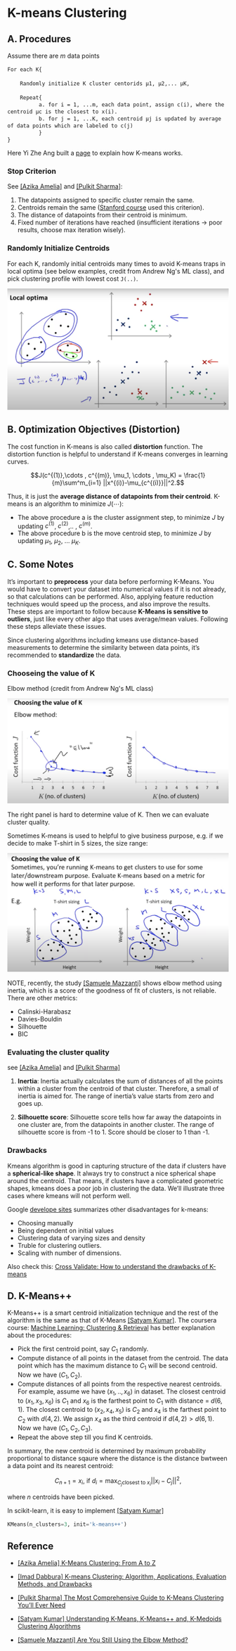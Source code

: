 
# K-means Clustering 




## A. Procedures

Assume there are $m$ data points

```
For each K{

    Randomly initialize K cluster centorids μ1, μ2,... μK,

    Repeat{
          a. for i = 1, ...m, each data point, assign c(i), where the centroid μc is the closest to x(i).
          b. for j = 1, ...K, each centroid μj is updated by average of data points which are labeled to c(j)
          }
}
```

Here Yi Zhe Ang built a [page](https://k-means-explorable.vercel.app) to explain how K-means works. 

### Stop Criterion

See [[Azika Amelia]][K-Means Clustering: From A to Z] and [[Pulkit Sharma]][The Most Comprehensive Guide to K-Means Clustering You’ll Ever Need]:
1. The datapoints assigned to specific cluster remain the same.
2. Centroids remain the same ([Stanford course](https://stanford.edu/~cpiech/cs221/handouts/kmeans.html) used this criterion).
3. The distance of datapoints from their centroid is minimum.
4. Fixed number of iterations have reached (insufficient iterations → poor results, choose max iteration wisely).


### Randomly Initialize Centroids

For each K, randomly initial centroids many times to avoid K-means traps in local optima (see below examples, credit from Andrew Ng's ML class), and pick clustering profile with lowest cost `J(..)`.

![local_optima](images/kmeans_localoptima.png)


## B. Optimization Objectives (Distortion)

The cost function in K-means is also called **distortion** function. The distortion function is helpful to understand if K-means converges in learning curves. 

$$J(c^{(1)},\cdots , c^{(m)}, \mu_1, \cdots , \mu_K) = \frac{1}{m}\sum^m_{i=1} ||x^{(i)}-\mu_{c^{(i)}}||^2.$$

Thus, it is just the **average distance of datapoints from their centroid**. K-means is an algorithm to minimize $J(\cdots)$:

* The above procedure a is the cluster assignment step, to minimize $J$ by updating $c^{(1)}$, $c^{(2)}$,.. , $c^{(m)}$.
* The above procedure b is the move centroid step, to minimize $J$ by updating $\mu_1$, $\mu_2$, ... $\mu_K$.


## C. Some Notes

It’s important to **preprocess** your data before performing K-Means. You would have to convert your dataset into numerical values if it is not already, so that calculations can be performed. Also, applying feature reduction techniques would speed up the process, and also improve the results. These steps are important to follow because **K-Means is sensitive to outliers**, just like every other algo that uses average/mean values. Following these steps alleviate these issues.

Since clustering algorithms including kmeans use distance-based measurements to determine the similarity between data points, it’s recommended to **standardize** the data.

### Chooseing the value of K
Elbow method (credit from Andrew Ng's ML class)

![elbow_method](images/kmeans_elbow.png)

The right panel is hard to determine value of K. Then we can evaluate cluster quality.

Sometimes K-means is used to helpful to give business purpose, e.g. if we decide to make T-shirt in 5 sizes, the size range:

![business_purpose](images/kmeans_purpose.png)

NOTE, recently, the study [[Samuele Mazzanti]][Are You Still Using the Elbow Method?] shows elbow method using inertia, which is a score of the goodness of fit of clusters, is not reliable. There are other metrics:

* Calinski-Harabasz
* Davies-Bouldin
* Silhouette
* BIC



### Evaluating the cluster quality 

see [[Azika Amelia]][K-Means Clustering: From A to Z] and [[Pulkit Sharma]][The Most Comprehensive Guide to K-Means Clustering You’ll Ever Need]

1. **Inertia**: Inertia actually calculates the sum of distances of all the points within a cluster from the centroid of that cluster. Therefore, a small of inertia is aimed for. The range of inertia’s value starts from zero and goes up.

2. **Silhouette score**: Silhouette score tells how far away the datapoints in one cluster are, from the datapoints in another cluster. The range of silhouette score is from -1 to 1. Score should be closer to 1 than -1.

### Drawbacks

Kmeans algorithm is good in capturing structure of the data if clusters have a **spherical-like shape**. It always try to construct a nice spherical shape around the centroid. That means, if clusters have a complicated geometric shapes, kmeans does a poor job in clustering the data. We’ll illustrate three cases where kmeans will not perform well.

Google [develope sites](https://developers.google.com/machine-learning/clustering/algorithm/advantages-disadvantages#disadvantages-of-k-means) summarizes other disadvantages for k-means:

* Choosing  manually
* Being dependent on initial values
* Clustering data of varying sizes and density
* Truble for clustering outliers.
* Scaling with number of dimensions.

Also check this: [Cross Validate: How to understand the drawbacks of K-means](https://stats.stackexchange.com/questions/133656/how-to-understand-the-drawbacks-of-k-means)

## D. K-Means++
K-Means++ is a smart centroid initialization technique and the rest of the algorithm is the same as that of K-Means [[Satyam Kumar]][Understanding K-Means, K-Means++ and, K-Medoids Clustering Algorithms]. The coursera course: [Machine Learning: Clustering & Retrieval](https://www.coursera.org/lecture/ml-clustering-and-retrieval/smart-initialization-via-k-means-T9ZaG) has better explanation about the procedures:

* Pick the first centroid point, say $C_1$ randomly.
* Compute distance of all points in the dataset from the centroid. The data point which has the maximum distance to $C_1$ will be second centroid.  Now we have $( C_1, C_2 )$.
* Compute distances of all points from the respective nearest centroids. For example, assume we have $(x_1,.., x_6)$ in dataset. The closest centroid to $(x_1, x_3, x_6)$ is $C_1$ and $x_6$ is the farthest point to $C_1$ with distance = $d(6,1)$. The closest centroid to $(x_2, x_4, x_5)$ is $C_2$ and $x_4$ is the farthest point to $C_2$ with $d(4,2)$. We assign $x_4$ as the third centroid if $d(4,2) > d(6,1)$. Now we have $(C_1, C_2, C_3)$.
* Repeat the above step till you find K centroids.

In summary, the new centroid is determined by maximum probability proportional to distance sqaure where the distance is the distance bwtween a data point and its nearest centroid:

$$C_{n+1} = x_i, \ \textrm{if} \ d_i = \max_{ C_j \textrm{closest to }x_i } ||x_i - C_j||^2,$$

where $n$ centroids have been picked.

In scikit-learn, it is easy to implement [[Satyam Kumar]][Understanding K-Means, K-Means++ and, K-Medoids Clustering Algorithms]

```Python
KMeans(n_clusters=3, init='k-means++')
```


## Reference


* [K-Means Clustering: From A to Z]: https://towardsdatascience.com/k-means-clustering-from-a-to-z-f6242a314e9a
[[Azika Amelia] K-Means Clustering: From A to Z](https://towardsdatascience.com/k-means-clustering-from-a-to-z-f6242a314e9a)
* [K-means Clustering: Algorithm, Applications, Evaluation Methods, and Drawbacks]: https://towardsdatascience.com/k-means-clustering-algorithm-applications-evaluation-methods-and-drawbacks-aa03e644b48a#:~:text=Since%20clustering%20algorithms%20including%20kmeans,units%20of%20measurements%20such%20as
[[Imad Dabbura] K-means Clustering: Algorithm, Applications, Evaluation Methods, and Drawbacks](https://towardsdatascience.com/k-means-clustering-algorithm-applications-evaluation-methods-and-drawbacks-aa03e644b48a#:~:text=Since%20clustering%20algorithms%20including%20kmeans,units%20of%20measurements%20such%20as)
* [The Most Comprehensive Guide to K-Means Clustering You’ll Ever Need]: https://www.analyticsvidhya.com/blog/2019/08/comprehensive-guide-k-means-clustering/
[[Pulkit Sharma] The Most Comprehensive Guide to K-Means Clustering You’ll Ever Need](https://www.analyticsvidhya.com/blog/2019/08/comprehensive-guide-k-means-clustering/)
* [Understanding K-Means, K-Means++ and, K-Medoids Clustering Algorithms]: https://towardsdatascience.com/understanding-k-means-k-means-and-k-medoids-clustering-algorithms-ad9c9fbf47ca
[[Satyam Kumar] Understanding K-Means, K-Means++ and, K-Medoids Clustering Algorithms](https://towardsdatascience.com/understanding-k-means-k-means-and-k-medoids-clustering-algorithms-ad9c9fbf47ca)

* [Are You Still Using the Elbow Method?]: https://towardsdatascience.com/are-you-still-using-the-elbow-method-5d271b3063bd
[[Samuele Mazzanti] Are You Still Using the Elbow Method?](https://towardsdatascience.com/are-you-still-using-the-elbow-method-5d271b3063bd)
